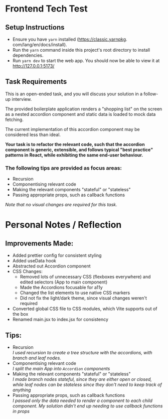 # Frontend Tech Test

## Setup Instructions

- Ensure you have `yarn` installed (https://classic.yarnpkg.
  com/lang/en/docs/install).
- Run the `yarn` command inside this project's root directory to install
  dependencies.
- Run `yarn dev` to start the web app. You should now be able to view it at
  http://127.0.0.1:5173/

## Task Requirements

This is an open-ended task, and you will discuss your solution in a follow-up
interview.

The provided boilerplate application renders a
"shopping list" on the screen as a nested accordion component and static
data is loaded to mock data fetching.

The current implementation of this accordion component may be considered
less than ideal.

**Your task is to refactor the relevant code, such that the
accordion component is generic, extensible, and follows typical "best
practice" patterns in React, while exhibiting the same end-user behaviour.**

### The following tips are provided as focus areas:

- Recursion
- Componentising relevant code
- Making the relevant components "stateful" or "stateless"
- Passing appropriate props, such as callback functions

_Note that no visual changes are required for this task._

# Personal Notes / Reflection

## Improvements Made:

- Added prettier config for consistent styling
- Added useData hook
- Abstracted out Accordion component
- CSS Changes:
  - Removed lots of unnecessary CSS (flexboxes everywhere) and edited selectors (App to main component)
  - Made the Accordions focusable for a11y
  - Changed the list elements to use native CSS markers
  - Did not fix the light/dark theme, since visual changes weren't required
- Converted global CSS file to CSS modules, which Vite supports out of the box
- Renamed main.jsx to index.jsx for consistency

## Tips:

- Recursion  
  _I used recursion to create a tree structure with the accordions, with branch and leaf nodes._
- Componentising relevant code  
  _I split the main App into `Accordion` components_
- Making the relevant components "stateful" or "stateless"  
  _I made branch nodes stateful, since they are either open or closed, while leaf nodes can be stateless since they don't need to keep track of anything_
- Passing appropriate props, such as callback functions  
  _I passed only the data needed to render a component to each child component. My solution didn't end up needing to use callback functions in props_
